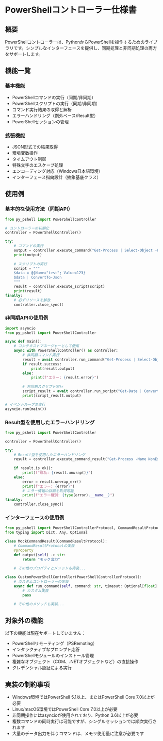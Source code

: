 # PowerShellコントローラー仕様書

## 概要

PowerShellコントローラーは、PythonからPowerShellを操作するためのライブラリです。シンプルなインターフェースを提供し、同期処理と非同期処理の両方をサポートします。

## 機能一覧

### 基本機能

- PowerShellコマンドの実行（同期/非同期）
- PowerShellスクリプトの実行（同期/非同期）
- コマンド実行結果の取得と解析
- エラーハンドリング（例外ベース/Result型）
- PowerShellセッションの管理

### 拡張機能

- JSON形式での結果取得
- 環境変数操作
- タイムアウト制御
- 特殊文字のエスケープ処理
- エンコーディング対応（Windows日本語環境）
- インターフェース指向設計（抽象基底クラス）

## 使用例

### 基本的な使用方法（同期API）

```python
from py_pshell import PowerShellController

# コントローラーの初期化
controller = PowerShellController()

try:
    # コマンドの実行
    output = controller.execute_command("Get-Process | Select-Object -First 5")
    print(output)
    
    # スクリプトの実行
    script = """
    $data = @{Name="test"; Value=123}
    $data | ConvertTo-Json
    """
    result = controller.execute_script(script)
    print(result)
finally:
    # 必ずリソースを解放
    controller.close_sync()
```

### 非同期APIの使用例

```python
import asyncio
from py_pshell import PowerShellController

async def main():
    # コンテキストマネージャーとして使用
    async with PowerShellController() as controller:
        # 非同期コマンド実行
        result = await controller.run_command("Get-Process | Select-Object -First 5")
        if result.success:
            print(result.output)
        else:
            print(f"エラー: {result.error}")
        
        # 非同期スクリプト実行
        script_result = await controller.run_script("Get-Date | ConvertTo-Json")
        print(script_result.output)

# イベントループの実行
asyncio.run(main())
```

### Result型を使用したエラーハンドリング

```python
from py_pshell import PowerShellController

controller = PowerShellController()

try:
    # Result型を使用したエラーハンドリング
    result = controller.execute_command_result("Get-Process -Name NonExistentProcess")
    
    if result.is_ok():
        print(f"成功: {result.unwrap()}")
    else:
        error = result.unwrap_err()
        print(f"エラー: {error}")
        # エラー情報の詳細を取得可能
        print(f"エラー種別: {type(error).__name__}")
finally:
    controller.close_sync()
```

### インターフェースの使用例

```python
from py_pshell import PowerShellControllerProtocol, CommandResultProtocol
from typing import Dict, Any, Optional

class MockCommandResult(CommandResultProtocol):
    # CommandResultProtocolの実装
    @property
    def output(self) -> str:
        return "モック出力"
        
    # その他のプロパティとメソッドも実装...

class CustomPowerShellController(PowerShellControllerProtocol):
    # カスタムコントローラーの実装
    async def run_command(self, command: str, timeout: Optional[float] = None) -> CommandResultProtocol:
        # カスタム実装
        pass
        
    # その他のメソッドも実装...
```

## 対象外の機能

以下の機能は現在サポートしていません：

- PowerShellリモーティング（PSRemoting）
- インタラクティブなプロンプト応答
- PowerShellモジュールのインストール管理
- 複雑なオブジェクト（COM、.NETオブジェクトなど）の直接操作
- クレデンシャル認証による実行

## 実装の制約事項

- Windows環境ではPowerShell 5.1以上、またはPowerShell Core 7.0以上が必要
- Linux/macOS環境ではPowerShell Core 7.0以上が必要
- 非同期操作にはasyncioが使用されており、Python 3.6以上が必要
- 複数コマンドの同時実行は可能ですが、シングルセッションでは順次実行されます
- 大量のデータ出力を伴うコマンドは、メモリ使用量に注意が必要です 